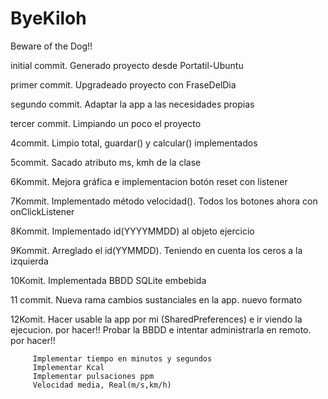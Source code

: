 # ByeKiloh
Beware of the Dog!!

initial commit. Generado proyecto desde Portatil-Ubuntu

primer commit. Upgradeado proyecto con FraseDelDia

segundo commit.  Adaptar la app a las necesidades propias

tercer commit. Limpiando un poco el proyecto

4commit. Limpio total, guardar() y calcular() implementados

5commit. Sacado atributo ms, kmh de la clase

6Kommit. Mejora gráfica e implementacion botón reset con listener

7Kommit. Implementado método velocidad(). Todos los botones ahora con onClickListener
         
8Kommit. Implementado id(YYYYMMDD) al objeto ejercicio

9Kommit. Arreglado el id(YYMMDD). Teniendo en cuenta los ceros a la izquierda

10Komit. Implementada BBDD SQLite embebida

11 commit. Nueva rama cambios sustanciales en la app. nuevo formato

12Komit. Hacer usable la app por mi (SharedPreferences) e ir viendo la ejecucion. por hacer!!
         Probar la BBDD e intentar administrarla en remoto. por hacer!!

         Implementar tiempo en minutos y segundos
         Implementar Kcal
         Implementar pulsaciones ppm
         Velocidad media, Real(m/s,km/h)
         
         
        
         
